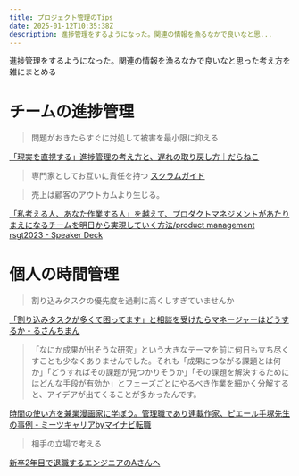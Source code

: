 ```yaml
---
title: プロジェクト管理のTips
date: 2025-01-12T10:35:38Z
description: 進捗管理をするようになった。関連の情報を漁るなかで良いなと思...
---
```


進捗管理をするようになった。関連の情報を漁るなかで良いなと思った考え方を雑にまとめる

# チームの進捗管理

> 問題がおきたらすぐに対処して被害を最小限に抑える

[「現実を直視する」進捗管理の考え方と、遅れの取り戻し方｜だらねこ](https://note.com/daraneko_games/n/nb61c325efee5)

> 専門家としてお互いに責任を持つ
[スクラムガイド](https://scrumguides.org/docs/scrumguide/v2020/2020-Scrum-Guide-Japanese.pdf)

> 売上は顧客のアウトカムより生じる。

[「私考える人、あなた作業する人」を越えて、プロダクトマネジメントがあたりまえになるチームを明日から実現していく方法/product management rsgt2023 - Speaker Deck](https://speakerdeck.com/moriyuya/product-management-rsgt2023)

# 個人の時間管理

> 割り込みタスクの優先度を過剰に高くしすぎていませんか

[「割り込みタスクが多くて困ってます」と相談を受けたらマネージャーはどうするか - るさんちまん](https://naopr.hatenablog.com/entry/2024/08/18/094343)

> 「なにか成果が出そうな研究」という大きなテーマを前に何日も立ち尽くすことも少なくありませんでした。それも「成果につながる課題とは何か」「どうすればその課題が見つかりそうか」「その課題を解決するためにはどんな手段が有効か」とフェーズごとにやるべき作業を細かく分解すると、アイデアが出てくることが多かったんです。

[時間の使い方を兼業漫画家に学ぼう。管理職であり連載作家、ピエール手塚先生の事例 - ミーツキャリアbyマイナビ転職](https://meetscareer.tenshoku.mynavi.jp/entry/20240808-tezuka)


> 相手の立場で考える

[新卒2年目で退職するエンジニアのAさんへ](https://zenn.dev/yusuke1225math2/articles/b019400d9e7879)
